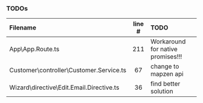 ### TODOs
| Filename | line # | TODO
|:------|:------:|:------
| App\App.Route.ts | 211 | Workaround for native promises!!!
| Customer\controller\Customer.Service.ts | 67 | change to mapzen api
| Wizard\directive\Edit.Email.Directive.ts | 36 | find better solution